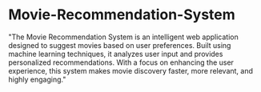 # Movie-Recommendation-System
"The Movie Recommendation System is an intelligent web application designed to suggest movies based on user preferences. Built using machine learning techniques, it analyzes user input and provides personalized recommendations. With a focus on enhancing the user experience, this system makes movie discovery faster, more relevant, and highly engaging."
